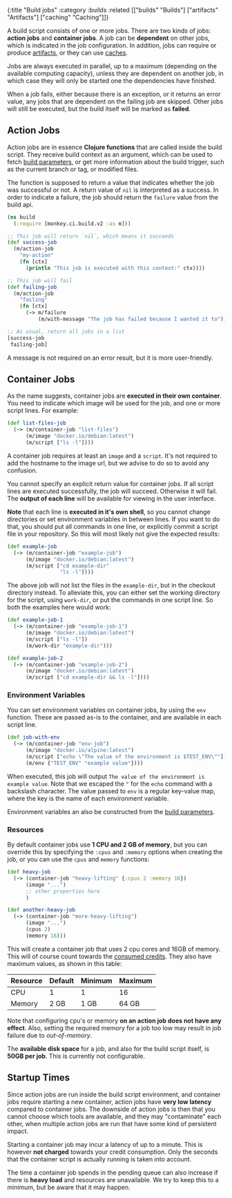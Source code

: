 {:title "Build jobs"
 :category :builds
 :related [["builds" "Builds"]
           ["artifacts" "Artifacts"]
	   ["caching" "Caching"]]}

A build script consists of one or more jobs.  There are two kinds of
jobs: **action jobs** and **container jobs**.  A job can be **dependent** on other
jobs, which is indicated in the job configuration.  In addition, jobs can require
or produce [artifacts](artifacts), or they can use [caches](caching).

Jobs are always executed in parallel, up to a maximum (depending on the available
computing capacity), unless they are dependent on another job, in which case they
will only be started one the dependencies have finished.

When a job fails, either because there is an exception, or it returns an error
value, any jobs that are dependent on the failing job are skipped.  Other jobs
will still be executed, but the build itself will be marked as **failed**.

## Action Jobs

Action jobs are in essence **Clojure functions** that are called inside the build script.
They receive build context as an argument, which can be used to fetch [build parameters](params),
or get more information about the build trigger, such as the current branch or tag, or
modified files.

The function is supposed to return a value that indicates whether the job was successful
or not.  A return value of `nil` is interpreted as a success.  In order to indicate a
failure, the job should return the `failure` value from the build api.

```clojure
(ns build
  (:require [monkey.ci.build.v2 :as m]))

;; This job will return `nil`, which means it succeeds
(def success-job
  (m/action-job
    "my-action"
    (fn [ctx]
      (println "This job is executed with this context:" ctx))))

;; This job will fail
(def failing-job
  (m/action-job
    "failing"
    (fn [ctx]
      (-> m/failure
          (m/with-message "The job has failed because I wanted it to")))))

;; As usual, return all jobs in a list
[success-job
 failing-job]
```

A message is not required on an error result, but it is more user-friendly.

## Container Jobs

As the name suggests, container jobs are **executed in their own container**.  You
need to indicate which image will be used for the job, and one or more script
lines.  For example:

```clojure
(def list-files-job
  (-> (m/container-job "list-files")
      (m/image "docker.io/debian:latest")
      (m/script ["ls -l"])))
```

A container job requires at least an `image` and a `script`.  It's not required
to add the hostname to the image url, but we advise to do so to avoid any confusion.

You cannot specify an explicit return value for container jobs.  If all script 
lines are executed successfully, the job will succeed.  Otherwise it will fail.
The **output of each line** will be available for viewing in the user interface.

**Note** that each line is **executed in it's own shell**, so you cannot
change directories or set environment variables in between lines.  If you want
to do that, you should put all commands in one line, or explicitly commit a
script file in your repository.  So this will most likely not give the expected
results:

```clojure
(def example-job
  (-> (m/container-job "example-job")
      (m/image "docker.io/debian:latest")
      (m/script ["cd example-dir"
                 "ls -l"])))
```
The above job will not list the files in the `example-dir`, but in the checkout
directory instead.  To alleviate this, you can either set the working directory
for the script, using `work-dir`, or put the commands in one script line.  So
both the examples here would work:

```clojure
(def example-job-1
  (-> (m/container-job "example-job-1")
      (m/image "docker.io/debian:latest")
      (m/script ["ls -l"])
      (m/work-dir "example-dir")))

(def example-job-2
  (-> (m/container-job "example-job-2")
      (m/image "docker.io/debian:latest")
      (m/script ["cd example-dir && ls -l"])))
```

### Environment Variables

You can set environment variables on container jobs, by using the `env` function.
These are passed as-is to the container, and are available in each script line.

```clojure
(def job-with-env
  (-> (m/container-job "env-job")
      (m/image "docker.io/alpine:latest")
      (m/script ["echo \"The value of the environment is $TEST_ENV\""])
      (m/env {"TEST_ENV" "example value"})))
```

When executed, this job will output `The value of the environment is example value`.
Note that we escaped the `"` for the `echo` command with a backslash character.
The value passed to `env` is a regular key-value map, where the key is the name
of each environment variable.

Environment variables an also be constructed from the [build parameters](params).

### Resources

By default container jobs use **1 CPU and 2 GB of memory**, but you can override
this by specifying the `:cpus` and `:memory` options when creating the job, or you
can use the `cpus` and `memory` functions:

```clojure
(def heavy-job
  (-> (container-job "heavy-lifting" {:cpus 2 :memory 16})
      (image "...")
      ;; other properties here
      )

(def another-heavy-job
  (-> (container-job "more-heavy-lifting")
      (image "...")
      (cpus 2)
      (memory 16)))
```
This will create a container job that uses 2 cpu cores and 16GB of memory.  This will
of course count towards the [consumed credits](pricing).  They also have maximum
values, as shown in this table:

|Resource|Default|Minimum|Maximum|
|---|---|---|---|
|CPU|1|1|16|
|Memory|2 GB|1 GB|64 GB|

Note that configuring cpu's or memory **on an action job does not have any effect**.
Also, setting the required memory for a job too low may result in job failure due to
*out-of-memory*.

The **available disk space** for a job, and also for the build script itself, is **50GB
per job**.  This is currently not configurable.

## Startup Times

Since action jobs are run inside the build script environment, and container jobs
require starting a new container, action jobs have **very low latency** compared
to container jobs.  The downside of action jobs is then that you cannot choose
which tools are available, and they may "contaminate" each other, when multiple
action jobs are run that have some kind of persistent impact.

Starting a container job may incur a latency of up to a minute.  This is however
**not charged** towards your credit consumption.  Only the seconds that the container
script is actually running is taken into account.

The time a container job spends in the pending queue can also increase if there is **heavy
load** and resources are unavailable.  We try to keep this to a minimum, but be aware
that it may happen.